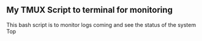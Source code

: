 ## My TMUX Script to terminal for monitoring 
This bash script is to monitor logs coming and see the status of the system 
Top